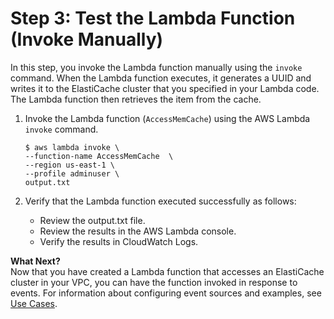 # Step 3: Test the Lambda Function \(Invoke Manually\)<a name="vpc-ec-invoke-lambda-function"></a>

In this step, you invoke the Lambda function manually using the `invoke` command\. When the Lambda function executes, it generates a UUID and writes it to the ElastiCache cluster that you specified in your Lambda code\. The Lambda function then retrieves the item from the cache\.

1. Invoke the Lambda function \(`AccessMemCache`\) using the AWS Lambda `invoke` command\.

   ```
   $ aws lambda invoke \
   --function-name AccessMemCache  \
   --region us-east-1 \
   --profile adminuser \
   output.txt
   ```

1. Verify that the Lambda function executed successfully as follows:
   + Review the output\.txt file\.
   + Review the results in the AWS Lambda console\.
   + Verify the results in CloudWatch Logs\.

**What Next?**  
Now that you have created a Lambda function that accesses an ElastiCache cluster in your VPC, you can have the function invoked in response to events\. For information about configuring event sources and examples, see [Use Cases](use-cases.md)\.